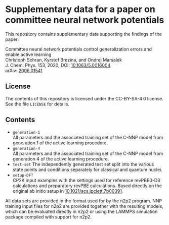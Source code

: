 # Supplementary data for a paper on committee neural network potentials

This repository contains supplementary data supporting the findings of the paper:

Committee neural network potentials control generalization errors and enable active learning  
Christoph Schran, Kyrstof Brezina, and Ondrej Marsalek  
J. Chem. Phys. 153, 2020, DOI: [10.1063/5.0016004](https://doi.org/10.1063/5.0016004)  
arXiv: [2006.01541](https://arxiv.org/abs/2006.01541)


## License

The contents of this repository is licensed under the CC-BY-SA-4.0 license. See the file `LICENSE` for details.


## Contents

* `generation-1`  
All parameters and the associated training set of the C-NNP model from generation 1 of the active learning procedure.
* `generation-4`  
All parameters and the associated training set of the C-NNP model from generation 4 of the active learning procedure.
* `test-set`
The independently generated test set split into the various state points and conditions separately for classical and quantum nuclei.
* `setup-DFT`  
CP2K input examples with the settings used for reference revPBE0-D3 calculations and preparatory revPBE calculations. Based directly on the original ab initio setup in [10.1021/acs.jpclett.7b00391](https://www.doi.org/10.1021/acs.jpclett.7b00391).

All data sets are provided in the format used for by the n2p2 program. NNP training input files for n2p2 are provided together with the resulting models, which can be evaluated directly in n2p2 or using the LAMMPS simulation package compiled with support for n2p2.

